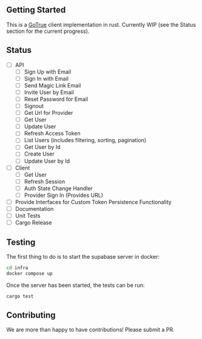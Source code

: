 ## Getting Started

This is a [GoTrue](https://github.com/supabase/gotrue) client implementation in rust. Currently WIP (see the Status section for the current progress).

## Status

- [ ] API
  - [ ] Sign Up with Email
  - [ ] Sign In with Email
  - [ ] Send Magic Link Email
  - [ ] Invite User by Email
  - [ ] Reset Password for Email
  - [ ] Signout
  - [ ] Get Url for Provider
  - [ ] Get User
  - [ ] Update User
  - [ ] Refresh Access Token
  - [ ] List Users (includes filtering, sorting, pagination)
  - [ ] Get User by Id
  - [ ] Create User
  - [ ] Update User by Id
- [ ] Client
  - [ ] Get User
  - [ ] Refresh Session
  - [ ] Auth State Change Handler
  - [ ] Provider Sign In (Provides URL)
- [ ] Provide Interfaces for Custom Token Persistence Functionality
- [ ] Documentation
- [ ] Unit Tests
- [ ] Cargo Release

## Testing

The first thing to do is to start the supabase server in docker:

```sh
cd infra
docker compose up
```

Once the server has been started, the tests can be run:

```sh
cargo test
```

## Contributing

We are more than happy to have contributions! Please submit a PR.
